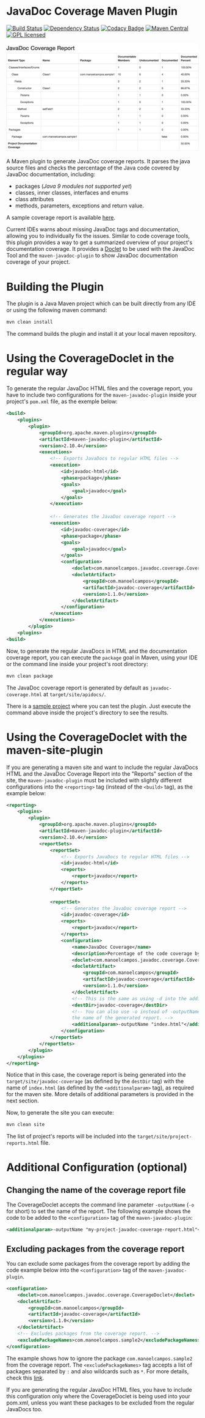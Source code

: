 # JavaDoc Coverage Maven Plugin 
[![Build Status](https://img.shields.io/travis/manoelcampos/javadoc-coverage/master.svg)](https://travis-ci.org/manoelcampos/javadoc-coverage) [![Dependency Status](https://www.versioneye.com/user/projects/5968248d368b08001a803892/badge.svg?style=rounded-square)](https://www.versioneye.com/user/projects/5968248d368b08001a803892) [![Codacy Badge](https://api.codacy.com/project/badge/Grade/0fef8ada2def4d239931f90a50a3f778)](https://www.codacy.com/app/manoelcampos/javadoc-coverage?utm_source=github.com&amp;utm_medium=referral&amp;utm_content=manoelcampos/javadoc-coverage&amp;utm_campaign=Badge_Grade) [![Maven Central](https://maven-badges.herokuapp.com/maven-central/com.manoelcampos/javadoc-coverage/badge.svg)](https://maven-badges.herokuapp.com/maven-central/com.manoelcampos/javadoc-coverage) [![GPL licensed](https://img.shields.io/badge/license-GPL-blue.svg)](http://www.gnu.org/licenses/gpl-3.0)

![](coverage-report-sample.png)

A Maven plugin to generate JavaDoc coverage reports. It parses the java source files and checks the percentage of the Java code covered by JavaDoc documentation, including:
- packages (*Java 9 modules not supported yet*)
- classes, inner classes, interfaces and enums
- class attributes
- methods, parameters, exceptions and return value.

A sample coverage report is available [here](https://manoelcampos.com/javadoc-coverage/sample-project/target/site/apidocs/javadoc-coverage.html).

Current IDEs warns about missing JavaDoc tags and documentation, allowing you to individually fix the issues. 
Similar to code coverage tools, this plugin provides a way to get a summarized overview of your project's documentation coverage.
It provides a [Doclet](http://docs.oracle.com/javase/7/docs/technotes/guides/javadoc/doclet/overview.html) to be used with the JavaDoc Tool
and the `maven-javadoc-plugin` to show JavaDoc documentation coverage of your project.

# Building the Plugin

The plugin is a Java Maven project which can be built directly from any IDE or using the following maven command:

```bash
mvn clean install
```

The command builds the plugin and install it at your local maven repository.

# Using the CoverageDoclet in the regular way

To generate the regular JavaDoc HTML files and the coverage report, you have to include two configurations for the `maven-javadoc-plugin` inside your project's `pom.xml` file, as the exemple below:

```xml
<build>
    <plugins>
        <plugin>
            <groupId>org.apache.maven.plugins</groupId>
            <artifactId>maven-javadoc-plugin</artifactId>
            <version>2.10.4</version>
            <executions>
                <!-- Exports JavaDocs to regular HTML files -->
                <execution>
                    <id>javadoc-html</id>
                    <phase>package</phase>
                    <goals>
                        <goal>javadoc</goal>
                    </goals>
                </execution>

                <!-- Generates the JavaDoc coverage report -->
                <execution>
                    <id>javadoc-coverage</id>
                    <phase>package</phase>
                    <goals>
                        <goal>javadoc</goal>
                    </goals>
                    <configuration>
                        <doclet>com.manoelcampos.javadoc.coverage.CoverageDoclet</doclet>
                        <docletArtifact>
                            <groupId>com.manoelcampos</groupId>
                            <artifactId>javadoc-coverage</artifactId>
                            <version>1.1.0</version>
                        </docletArtifact>
                    </configuration>
                </execution>
            </executions>
        </plugin>
    <plugins>
<build>
```

Now, to generate the regular JavaDocs in HTML and the documentation coverage report, you can execute the `package` goal in Maven, using your IDE or the command line inside your project's root directory:

```bash
mvn clean package
```

The JavaDoc coverage report is generated by default as `javadoc-coverage.html` at `target/site/apidocs/`.

There is a [sample project](sample-project) where you can test the plugin. Just execute the command above inside the project's directory to see the results.

# Using the CoverageDoclet with the maven-site-plugin
If you are generating a maven site and want to include the regular JavaDocs HTML and the JavaDoc Coverage Report into the "Reports" section of the site, the `maven-javadoc-plugin` must be included with slightly different configurations into the `<reporting>` tag (instead of the `<build>` tag), as the example below:

```xml
<reporting>
    <plugins>
        <plugin>
            <groupId>org.apache.maven.plugins</groupId>
            <artifactId>maven-javadoc-plugin</artifactId>
            <version>2.10.4</version>
            <reportSets>
                <reportSet>
                    <!-- Exports JavaDocs to regular HTML files -->
                    <id>javadoc-html</id>
                    <reports>
                        <report>javadoc</report>
                    </reports>
                </reportSet>

                <reportSet>
                    <!-- Generates the JavaDoc coverage report -->
                    <id>javadoc-coverage</id>
                    <reports>
                        <report>javadoc</report>
                    </reports>
                    <configuration>
                        <name>JavaDoc Coverage</name>
                        <description>Percentage of the code coverage by JavaDoc documentation.</description>
                        <doclet>com.manoelcampos.javadoc.coverage.CoverageDoclet</doclet>
                        <docletArtifact>
                            <groupId>com.manoelcampos</groupId>
                            <artifactId>javadoc-coverage</artifactId>
                            <version>1.1.0</version>
                        </docletArtifact>
                        <!-- This is the same as using -d into the additionalparam tag -->
                        <destDir>javadoc-coverage</destDir>
                        <!-- You can also use -o instead of -outputName to define
                        the name of the generated report. -->
                        <additionalparam>-outputName "index.html"</additionalparam>
                    </configuration>
                </reportSet>
            </reportSets>
        </plugin>
    </plugins>
</reporting>
```

Notice that in this case, the coverage report is being generated into the `target/site/javadoc-coverage` (as defined by the `destDir` tag) with the name of `index.html` (as defined by the `<additionalparam>` tag), as required for the maven site. More details of additional parameters is provided in the next section.

Now, to generate the site you can execute:

```bash
mvn clean site
```

The list of project's reports will be included into the `target/site/project-reports.html` file.

# Additional Configuration (optional)

## Changing the name of the coverage report file
The CoverageDoclet accepts the command line parameter `-outputName` (`-o` for short) to set the name of the report. The following example shows the code to be added to the `<configuration>` tag of the `maven-javadoc-plugin`:
```xml
<additionalparam>-outputName "my-project-javadoc-coverage-report.html"</additionalparam>
```

## Excluding packages from the coverage report
You can exclude some packages from the coverage report by adding the code example below into the `<configuration>` tag of the `maven-javadoc-plugin`.

```xml
<configuration>
    <doclet>com.manoelcampos.javadoc.coverage.CoverageDoclet</doclet>
    <docletArtifact>
        <groupId>com.manoelcampos</groupId>
        <artifactId>javadoc-coverage</artifactId>
        <version>1.1.0</version>
    </docletArtifact>
    <!-- Excludes packages from the coverage report. -->
    <excludePackageNames>com.manoelcampos.sample2</excludePackageNames>
</configuration>
```

The example shows how to ignore the package `com.manoelcampos.sample2` from the coverage report. The `<excludePackageNames>` tag accepts a list of packages separated by `:` and also wildcards such as `*`.
For more details, check this [link](https://maven.apache.org/plugins/maven-javadoc-plugin/examples/exclude-package-names.html).

If you are generating the regular JavaDoc HTML files, you have to include this configuration only where the CoverageDoclet is being used into your pom.xml, unless you want these packages to be excluded from the regular JavaDocs too.


